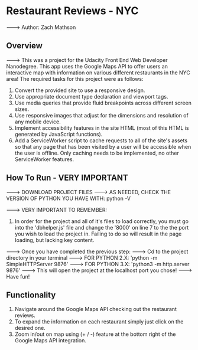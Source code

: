 # Restaurant Reviews - NYC

---> Author: Zach Mathson

## Overview

---> This was a project for the Udacity Front End Web Developer Nanodegree. This app uses the Google Maps API to offer users an interactive map with information on various different restaurants in the NYC area! The required tasks for this project were as follows:

1. Convert the provided site to use a responsive design.
2. Use appropriate document type declaration and viewport tags.
3. Use media queries that provide fluid breakpoints across different screen sizes.
4. Use responsive images that adjust for the dimensions and resolution of any mobile device.
5. Implement accessibility features in the site HTML (most of this HTML is generated by JavaScript functions).
6. Add a ServiceWorker script to cache requests to all of the site's assets so that any page that has been visited by a user will be accessible when the user is offline. Only caching needs to be implemented, no other ServiceWorker features.

## How To Run - VERY IMPORTANT

---> DOWNLOAD PROJECT FILES
---> AS NEEDED, CHECK THE VERSION OF PYTHON YOU HAVE WITH: python -V

---> VERY IMPORTANT TO REMEMBER:

1. In order for the project and all of it's files to load correctly, you must go into the 'dbhelper.js' file and change the '8000' on line 7 to the the port you wish to load the project in. Failing to do so will result in the page loading, but lacking key content.

---> Once you have completed the previous step:
---> Cd to the project directory in your terminal
---> FOR PYTHON 2.X: 'python -m SimpleHTTPServer 9876'
---> FOR PYTHON 3.X: 'python3 -m http.server 9876'
---> This will open the project at the localhost port you chose!
---> Have fun!

## Functionality

1. Navigate around the Google Maps API checking out the restaurant reviews.
2. To expand the information on each restaurant simply just click on the desired one.
3. Zoom in/out on map using (+ / -) feature at the bottom right of the Google Maps API integration.
